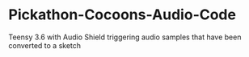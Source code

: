 # Pickathon-Cocoons-Audio-Code
Teensy 3.6 with Audio Shield triggering audio samples that have been converted to a sketch

